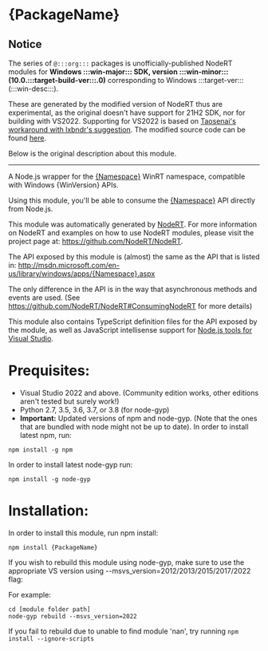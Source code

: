 {PackageName}
=====

## Notice

The series of `@:::org:::` packages is unofficially-published NodeRT modules for **Windows :::win-major::: SDK, version :::win-minor::: (10.0.:::target-build-ver:::.0)** corresponding to Windows :::target-ver::: (:::win-desc:::).

These are generated by the modified version of NodeRT thus are experimental, as the original doesn't have support for 21H2 SDK, nor for building with VS2022. Supporting for VS2022 is based on <a href="https://github.com/NodeRT/NodeRT/pull/136" target="_blank">Taosenai's workaround with lxbndr's suggestion</a>. The modified source code can be found <a href="https://github.com/MaySoMusician/NodeRT/tree/feature/136-vs2019" target="_blank">here</a>.

Below is the original description about this module.

---

A Node.js wrapper for the <a href="http://msdn.microsoft.com/en-us/library/windows/apps/{Namespace}.aspx" target="_blank">{Namespace}</a> WinRT namespace, compatible with Windows {WinVersion} APIs.

Using this module, you'll be able to consume the <a href="http://msdn.microsoft.com/en-us/library/windows/apps/{Namespace}.aspx" target="_blank">{Namespace}</a> API directly from Node.js.

This module was automatically generated by <a href="https://github.com/NodeRT/NodeRT" target="_blank">NodeRT</a>. 
For more information on NodeRT and examples on how to use NodeRT modules, please visit the project page at: <a href="https://github.com/NodeRT/NodeRT" target="_blank">https://github.com/NodeRT/NodeRT</a>.

The API exposed by this module is (almost) the same as the API that is listed in: <a href="http://msdn.microsoft.com/en-us/library/windows/apps/{Namespace}.aspx" target="_blank">http://msdn.microsoft.com/en-us/library/windows/apps/{Namespace}.aspx</a>

The only difference in the API is in the way that asynchronous methods and events are used. (See <a href="https://github.com/NodeRT/NodeRT#ConsumingNodeRT" target="_blank">https://github.com/NodeRT/NodeRT#ConsumingNodeRT</a> for more details)

This module also contains TypeScript definition files for the API exposed by the module, as well as JavaScript intellisense support for <a href="http://nodejstools.codeplex.com/" target="_blank">Node.js tools for Visual Studio</a>.

Prequisites:
============
* Visual Studio 2022 and above. (Community edition works, other editions aren't tested but surely work!)
* Python 2.7, 3.5, 3.6, 3.7, or 3.8 (for node-gyp)
* <b>Important:</b> Updated versions of npm and node-gyp. (Note that the ones that are bundled with node might not be up to date). In order to install latest npm, run:
```
npm install -g npm
```

In order to install latest node-gyp run:
```
npm install -g node-gyp
```

Installation:
=============
In order to install this module, run npm install:

```
npm install {PackageName}
```

If you wish to rebuild this module using node-gyp, make sure to use the appropriate VS version using --msvs_version=2012/2013/2015/2017/2022 flag:

For example:

```
cd [module folder path]
node-gyp rebuild --msvs_version=2022
```

If you fail to rebuild due to unable to find module 'nan', try running `npm install --ignore-scripts`